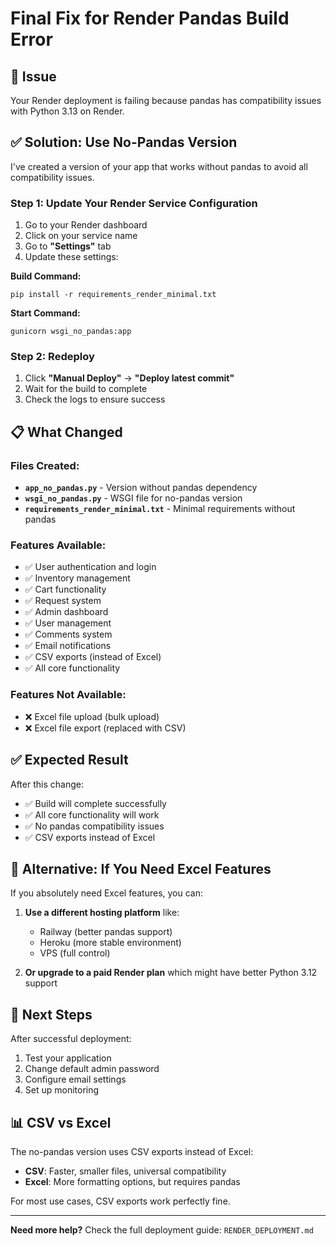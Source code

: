 # Final Fix for Render Pandas Build Error

## 🚨 **Issue**
Your Render deployment is failing because pandas has compatibility issues with Python 3.13 on Render.

## ✅ **Solution: Use No-Pandas Version**

I've created a version of your app that works without pandas to avoid all compatibility issues.

### Step 1: Update Your Render Service Configuration

1. Go to your Render dashboard
2. Click on your service name
3. Go to **"Settings"** tab
4. Update these settings:

**Build Command:**
```
pip install -r requirements_render_minimal.txt
```

**Start Command:**
```
gunicorn wsgi_no_pandas:app
```

### Step 2: Redeploy

1. Click **"Manual Deploy"** → **"Deploy latest commit"**
2. Wait for the build to complete
3. Check the logs to ensure success

## 📋 **What Changed**

### Files Created:
- **`app_no_pandas.py`** - Version without pandas dependency
- **`wsgi_no_pandas.py`** - WSGI file for no-pandas version
- **`requirements_render_minimal.txt`** - Minimal requirements without pandas

### Features Available:
- ✅ User authentication and login
- ✅ Inventory management
- ✅ Cart functionality
- ✅ Request system
- ✅ Admin dashboard
- ✅ User management
- ✅ Comments system
- ✅ Email notifications
- ✅ CSV exports (instead of Excel)
- ✅ All core functionality

### Features Not Available:
- ❌ Excel file upload (bulk upload)
- ❌ Excel file export (replaced with CSV)

## ✅ **Expected Result**

After this change:
- ✅ Build will complete successfully
- ✅ All core functionality will work
- ✅ No pandas compatibility issues
- ✅ CSV exports instead of Excel

## 🔧 **Alternative: If You Need Excel Features**

If you absolutely need Excel features, you can:

1. **Use a different hosting platform** like:
   - Railway (better pandas support)
   - Heroku (more stable environment)
   - VPS (full control)

2. **Or upgrade to a paid Render plan** which might have better Python 3.12 support

## 🎯 **Next Steps**

After successful deployment:
1. Test your application
2. Change default admin password
3. Configure email settings
4. Set up monitoring

## 📊 **CSV vs Excel**

The no-pandas version uses CSV exports instead of Excel:
- **CSV**: Faster, smaller files, universal compatibility
- **Excel**: More formatting options, but requires pandas

For most use cases, CSV exports work perfectly fine.

---

**Need more help?** Check the full deployment guide: `RENDER_DEPLOYMENT.md` 